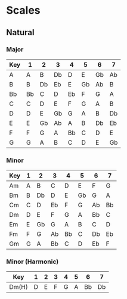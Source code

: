 # Scales

## Natural

### Major

|Key|1|2|3|4|5|6|7|
|-|-|-|-|-|-|-|-|
|A|A|B|Db|D|E|Gb|Ab|
|B|B|Db|Eb|E|Gb|Ab|B|
|Bb|Bb|C|D|Eb|F|G|A|
|C|C|D|E|F|G|A|B|
|D|D|E|Gb|G|A|B|Db|D|
|E|E|Gb|Ab|A|B|Db|Eb|
|F|F|G|A|Bb|C|D|E|
|G|G|A|B|C|D|E|Gb|

### Minor

|Key|1|2|3|4|5|6|7|
|-|-|-|-|-|-|-|-|
|Am|A|B|C|D|E|F|G|
|Bm|B|Db|D|E|Gb|G|A|
|Cm|C|D|Eb|F|G|Ab|Bb|
|Dm|D|E|F|G|A|Bb|C|
|Em|E|Gb|G|A|B|C|D|
|Fm|F|G|Ab|Bb|C|Db|Eb|
|Gm|G|A|Bb|C|D|Eb|F|

### Minor (Harmonic)

|Key|1|2|3|4|5|6|7|
|-|-|-|-|-|-|-|-|
|Dm(H)|D|E|F|G|A|Bb|Db|